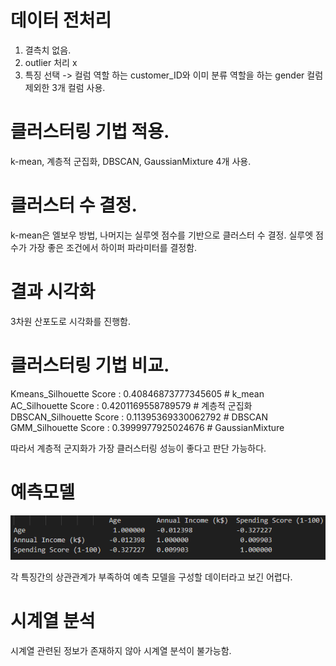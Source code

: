 # 데이터 전처리
1. 결측치 없음. 
2. outlier 처리 x 
3. 특징 선택 -> 컬럼 역할 하는 customer_ID와 이미 분류 역할을 하는 gender 컬럼 제외한 3개 컬럼 사용. 

# 클러스터링 기법 적용. 
k-mean, 계층적 군집화, DBSCAN, GaussianMixture 4개 사용.

# 클러스터 수 결정. 
k-mean은 엘보우 방법, 나머지는 실루엣 점수를 기반으로 클러스터 수 결정. 실루엣 점수가 가장 좋은 조건에서 하이퍼 파라미터를 결정함. 

# 결과 시각화
3차원 산포도로 시각화를 진행함. 

# 클러스터링 기법 비교. 
Kmeans_Silhouette Score : 0.40846873777345605 # k_mean   
AC_Silhouette Score     : 0.4201169558789579  # 계층적 군집화   
DBSCAN_Silhouette Score : 0.11395369330062792 # DBSCAN   
GMM_Silhouette Score    : 0.3999977925024676  # GaussianMixture   

따라서 계층적 군지화가 가장 클러스터링 성능이 좋다고 판단 가능하다. 

# 예측모델 

![alt text](image.png)



각 특징간의 상관관계가 부족하여 예측 모델을 구성할 데이터라고 보긴 어렵다. 

# 시계열 분석
시계열 관련된 정보가 존재하지 않아 시계열 분석이 불가능함. 
